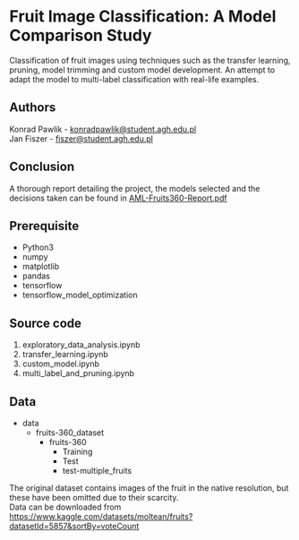 # Fruit Image Classification: A Model Comparison Study

Classification of fruit images using techniques such as the transfer learning, pruning, model trimming and custom model development.
An attempt to adapt the model to multi-label classification with real-life examples.

## Authors

Konrad Pawlik - konradpawlik@student.agh.edu.pl </br>
Jan Fiszer - fiszer@student.agh.edu.pl

## Conclusion

A thorough report detailing the project, the models selected and the decisions taken can be found in [AML-Fruits360-Report.pdf](https://github.com/Milan-Exchange/Advanced-Machine-Learning/blob/main/AML-Fruits360-Report.pdf)

## Prerequisite

- Python3
- numpy
- matplotlib
- pandas
- tensorflow
- tensorflow_model_optimization

## Source code

1. exploratory_data_analysis.ipynb 
2. transfer_learning.ipynb
3. custom_model.ipynb
4. multi_label_and_pruning.ipynb

## Data

* data
  * fruits-360_dataset
    * fruits-360
      * Training
      * Test
      * test-multiple_fruits

The original dataset contains images of the fruit in the native resolution, but these have been omitted due to their scarcity. </br>
Data can be downloaded from https://www.kaggle.com/datasets/moltean/fruits?datasetId=5857&sortBy=voteCount